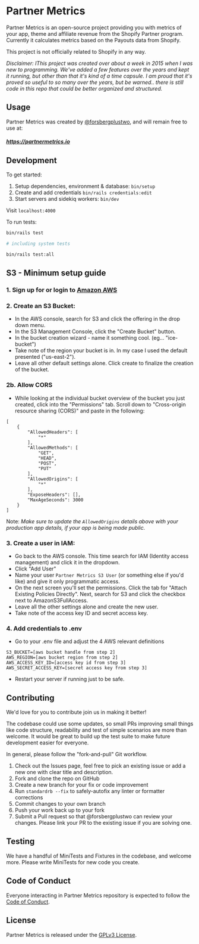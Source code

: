 # Partner Metrics

Partner Metrics is an open-source project providing you with metrics of your app, theme and affiliate revenue from the Shopify Partner program. Currently it calculates metrics based on the Payouts data from Shopify.

This project is not officially related to Shopify in any way.

*Disclaimer: IThis project was created over about a week in 2015 when I was new to programming. We've added a few features over the years and kept it running, but other than that it's kind of a time capsule. I am proud that it's proved so useful to so many over the years, but be warned.. there is still code in this repo that could be better organized and structured.*

## Usage

Partner Metrics was created by [@forsbergplustwo](@forsbergplustwo), and will remain free to use at:

##### https://partnermetrics.io

## Development

To get started:

1. Setup dependencies, environment & database: `bin/setup`
2. Create and add credentials `bin/rails credentials:edit`
3. Start servers and sidekiq workers: `bin/dev`

Visit `localhost:4000`

To run tests:

```bash
bin/rails test

# including system tests

bin/rails test:all
```

## S3 - Minimum setup guide

### 1. Sign up for or login to [Amazon AWS](https://aws.amazon.com)
### 2. Create an S3 Bucket:
* In the AWS console, search for S3 and click the offering in the drop down menu.
* In the S3 Management Console, click the "Create Bucket" button.
* In the bucket creation wizard - name it something cool. (eg... "ice-bucket")
* Take note of the region your bucket is in. In my case I used the default presented ("us-east-2").
* Leave all other default settings alone. Click create to finalize the creation of the bucket.

### 2b. Allow CORS
* While looking at the individual bucket overview of the bucket you just created, click into the "Permissions" tab. Scroll down to "Cross-origin resource sharing (CORS)" and paste in the following:
```
[
    {
        "AllowedHeaders": [
            "*"
        ],
        "AllowedMethods": [
            "GET",
            "HEAD",
            "POST",
            "PUT"
        ],
        "AllowedOrigins": [
            "*"
        ],
        "ExposeHeaders": [],
        "MaxAgeSeconds": 3000
    }
]
```
Note: *Make sure to update the `AllowedOrigins` details above with your production app details, if your app is being made public.*

### 3. Create a user in IAM:
* Go back to the AWS console. This time search for IAM (Identity access management) and click it in the dropdown.
* Click "Add User"
* Name your user `Partner Metrics S3 User` (or something else if you'd like) and give it only programmatic access.
* On the next screen you'll set the permissions. Click the tab for "Attach Existing Policies Directly". Next, search for S3 and click the checkbox next to AmazonS3FullAccess.
* Leave all the other settings alone and create the new user.
* Take note of the access key ID and secret access key.


### 4. Add credentials to .env
* Go to your .env file and adjust the 4 AWS relevant definitions
```
S3_BUCKET=[aws bucket handle from step 2]
AWS_REGION=[aws bucket region from step 2]
AWS_ACCESS_KEY_ID=[access key id from step 3]
AWS_SECRET_ACCESS_KEY=[secret access key from step 3]
```
* Restart your server if running just to be safe.


## Contributing
We'd love for you to contribute join us in making it better!

The codebase could use some updates, so small PRs improving small things like code structure, readability and test of simple scenarios are more than welcome. It would be great to build up the test suite to make future development easier for everyone.

In general, please follow the "fork-and-pull" Git workflow.

1. Check out the Issues page, feel free to pick an existing issue or add a new one with clear title and description.
2. Fork and clone the repo on GitHub
3. Create a new branch for your fix or code improvement
4. Run `standardrb --fix` to safely-autofix any linter or formatter corrections
5. Commit changes to your own branch
6. Push your work back up to your fork
7. Submit a Pull request so that @forsbergplustwo can review your changes. Please link your PR to the existing issue if you are solving one.

## Testing
We have a handful of MiniTests and Fixtures in the codebase, and welcome more. Please write MiniTests for new code you create.

## Code of Conduct
Everyone interacting in Partner Metrics repository is expected to follow the [Code of Conduct](https://github.com/forsbergplustwo/partner-metrics-saas/blob/main/CODE_OF_CONDUCT.md).

## License

Partner Metrics is released under the [GPLv3 License](https://github.com/forsbergplustwo/partner-metrics-saas/blob/main/LICENSE.md).

